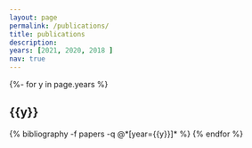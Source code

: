 ```yaml
---
layout: page
permalink: /publications/
title: publications
description:  
years: [2021, 2020, 2018 ]
nav: true
---
```

<!-- _pages/publications.md -->
<div class="publications">

{%- for y in page.years %}
  <h2 class="year">{{y}}</h2>
  {% bibliography -f papers -q @*[year={{y}}]* %}
{% endfor %}

</div>
